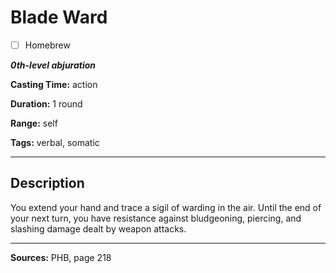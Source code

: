 # Blade Ward

- [ ] Homebrew

***0th-level abjuration***

**Casting Time:** action

**Duration:** 1 round

**Range:** self

**Tags:** verbal, somatic

---

## Description
You extend your hand and trace a sigil of warding in the air.
Until the end of your next turn, you have resistance against bludgeoning, piercing, and slashing damage dealt by weapon attacks.

---

**Sources:** PHB, page 218
